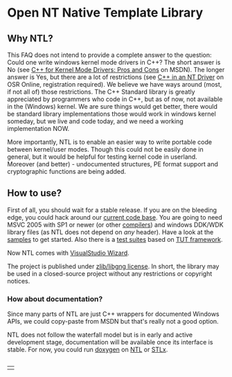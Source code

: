 # Open NT Native Template Library #

## Why NTL? ##
This FAQ does not intend to provide a complete answer to the question: Could one write windows kernel mode drivers in C++? The short answer is No (see [C++ for Kernel Mode Drivers: Pros and Cons](http://www.microsoft.com/whdc/driver/kernel/KMcode.mspx) on MSDN). The longer answer is Yes, but there are a lot of restrictions (see [C++ in an NT Driver](http://www.osronline.com/article.cfm?article=490) on OSR Online, registration required). We believe we have ways around (most, if not all of) those restrictions. The C++ Standard library is greatly appreciated by programmers who code in C++, but as of now, not available in the (Windows) kernel. We are sure things would get better, there would be standard library implementations those would work in windows kernel someday, but we live and code today, and we need a working implementation NOW.


More importantly, NTL is to enable an easier way to write portable code between kernel/user modes. Though this could not be easily done in general, but it would be helpful for testing kernel code in userland. Moreover (and better) - undocumented structures, PE format support and cryptographic functions are being added.

## How to use? ##
First of all, you should wait for a stable release. If you are on the bleeding edge, you could hack around our [current code base](http://bitbucket.org/icestudent/ontl). You are going to need MSVC 2005 with SP1 or newer (or other [compilers](Compilers.md)) and windows DDK/WDK library files (as NTL does not depend on _any_ header). Have a look at the [samples](http://code.google.com/p/ontl/source/browse/trunk/samples) to get started. Also there is a [test suites](http://code.google.com/p/ontl/source/browse/branches/x64/tests) based on [TUT framework](http://tut-framework.sourceforge.net/).

Now NTL comes with [VisualStudio Wizard](http://code.google.com/p/ontl/source/browse/trunk/samples/vstudio/AppWiz).

The project is published under [zlib/libgng license](http://www.opensource.org/licenses/zlib-license.php). In short, the library may be used in a closed-source project without any restrictions or copyright notices.

### How about documentation? ###
Since many parts of NTL are just C++ wrappers for documented Windows APIs, we could copy-paste from MSDN but that's really not a good option.

NTL does not follow the waterfall model but is in early and active development stage, documentation will be available once its interface is stable. For now, you could run [doxygen](http://doxygen.org) on [NTL](http://ontl.googlecode.com/svn/branches/x64/doc) or [STLx](http://ontl.googlecode.com/svn/branches/stlx/doc).

<table width='100%' align='right' border='0'><tr><td align='right' valign='vcenter'><wiki:gadget url="http://www.ohloh.net/p/48552/widgets/project_basic_stats.xml" height="220" border="0"/></td></tr></table>